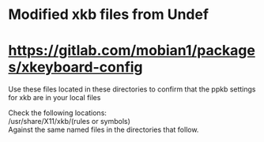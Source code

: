 # Modified xkb files from Undef
# https://gitlab.com/mobian1/packages/xkeyboard-config

Use these files located in these directories to confirm that the ppkb settings for xkb are in your local files

Check the following locations:  
/usr/share/X11/xkb/(rules or symbols)  
Against the same named files in the directories that follow.